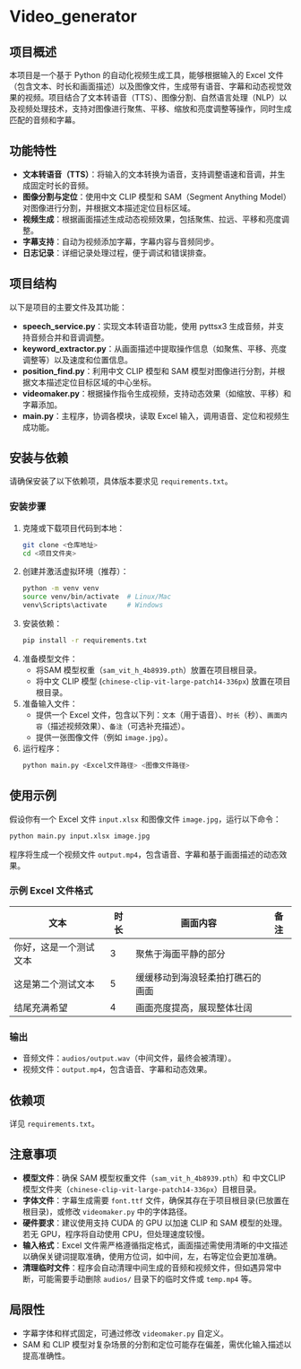 # Video_generator

## 项目概述
本项目是一个基于 Python 的自动化视频生成工具，能够根据输入的 Excel 文件（包含文本、时长和画面描述）以及图像文件，生成带有语音、字幕和动态视觉效果的视频。项目结合了文本转语音（TTS）、图像分割、自然语言处理（NLP）以及视频处理技术，支持对图像进行聚焦、平移、缩放和亮度调整等操作，同时生成匹配的音频和字幕。

## 功能特性
- **文本转语音（TTS）**：将输入的文本转换为语音，支持调整语速和音调，并生成固定时长的音频。
- **图像分割与定位**：使用中文 CLIP 模型和 SAM（Segment Anything Model）对图像进行分割，并根据文本描述定位目标区域。
- **视频生成**：根据画面描述生成动态视频效果，包括聚焦、拉远、平移和亮度调整。
- **字幕支持**：自动为视频添加字幕，字幕内容与音频同步。
- **日志记录**：详细记录处理过程，便于调试和错误排查。

## 项目结构
以下是项目的主要文件及其功能：
- **speech_service.py**：实现文本转语音功能，使用 pyttsx3 生成音频，并支持音频合并和音调调整。
- **keyword_extractor.py**：从画面描述中提取操作信息（如聚焦、平移、亮度调整等）以及速度和位置信息。
- **position_find.py**：利用中文 CLIP 模型和 SAM 模型对图像进行分割，并根据文本描述定位目标区域的中心坐标。
- **videomaker.py**：根据操作指令生成视频，支持动态效果（如缩放、平移）和字幕添加。
- **main.py**：主程序，协调各模块，读取 Excel 输入，调用语音、定位和视频生成功能。

## 安装与依赖
请确保安装了以下依赖项，具体版本要求见 `requirements.txt`。

### 安装步骤
1. 克隆或下载项目代码到本地：
   ```bash
   git clone <仓库地址>
   cd <项目文件夹>
   ```
2. 创建并激活虚拟环境（推荐）：
   ```bash
   python -m venv venv
   source venv/bin/activate  # Linux/Mac
   venv\Scripts\activate     # Windows
   ```
3. 安装依赖：
   ```bash
   pip install -r requirements.txt
   ```
4. 准备模型文件：
   - 将SAM 模型权重（`sam_vit_h_4b8939.pth`）放置在项目根目录。
   - 将中文 CLIP 模型 (`chinese-clip-vit-large-patch14-336px`) 放置在项目根目录。
5. 准备输入文件：
   - 提供一个 Excel 文件，包含以下列：`文本`（用于语音）、`时长`（秒）、`画面内容`（描述视频效果）、`备注`（可选补充描述）。
   - 提供一张图像文件（例如 `image.jpg`）。
6. 运行程序：
   ```bash
   python main.py <Excel文件路径> <图像文件路径>
   ```

## 使用示例
假设你有一个 Excel 文件 `input.xlsx` 和图像文件 `image.jpg`，运行以下命令：
```bash
python main.py input.xlsx image.jpg
```
程序将生成一个视频文件 `output.mp4`，包含语音、字幕和基于画面描述的动态效果。

### 示例 Excel 文件格式
| 文本                     | 时长 | 画面内容                              | 备注 |
|--------------------------|------|---------------------------------------|------|
| 你好，这是一个测试文本   | 3    | 聚焦于海面平静的部分                  |      |
| 这是第二个测试文本       | 5    | 缓缓移动到海浪轻柔拍打礁石的画面     |      |
| 结尾充满希望             | 4    | 画面亮度提高，展现整体壮阔            |      |

### 输出
- 音频文件：`audios/output.wav`（中间文件，最终会被清理）。
- 视频文件：`output.mp4`，包含语音、字幕和动态效果。

## 依赖项
详见 `requirements.txt`。

## 注意事项
- **模型文件**：确保 SAM 模型权重文件（`sam_vit_h_4b8939.pth`）和 中文CLIP模型文件夹（`chinese-clip-vit-large-patch14-336px`）目根目录。
- **字体文件**：字幕生成需要 `font.ttf` 文件，确保其存在于项目根目录(已放置在根目录)，或修改 `videomaker.py` 中的字体路径。
- **硬件要求**：建议使用支持 CUDA 的 GPU 以加速 CLIP 和 SAM 模型的处理。若无 GPU，程序将自动使用 CPU，但处理速度较慢。
- **输入格式**：Excel 文件需严格遵循指定格式，画面描述需使用清晰的中文描述以确保关键词提取准确，使用方位词，如中间，左，右等定位会更加准确。
- **清理临时文件**：程序会自动清理中间生成的音频和视频文件，但如遇异常中断，可能需要手动删除 `audios/` 目录下的临时文件或 `temp.mp4` 等。

## 局限性
- 字幕字体和样式固定，可通过修改 `videomaker.py` 自定义。
- SAM 和 CLIP 模型对复杂场景的分割和定位可能存在偏差，需优化输入描述以提高准确性。

